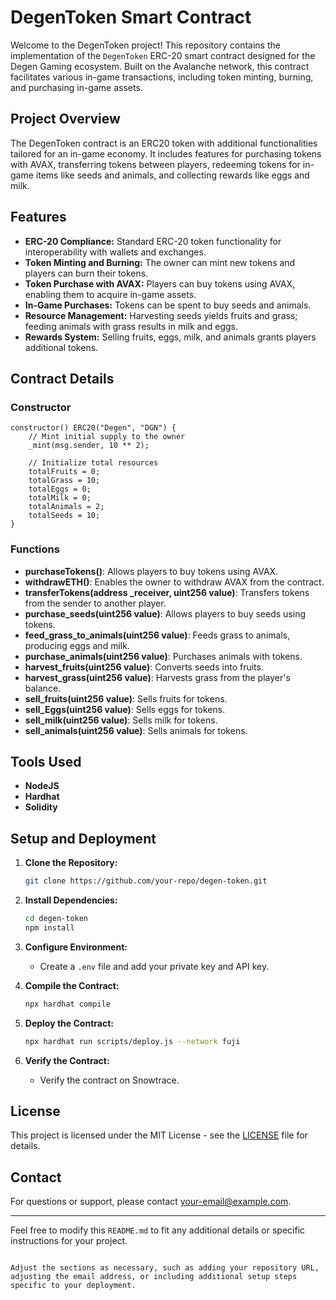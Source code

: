 # DegenToken Smart Contract

Welcome to the DegenToken project! This repository contains the implementation of the `DegenToken` ERC-20 smart contract designed for the Degen Gaming ecosystem. Built on the Avalanche network, this contract facilitates various in-game transactions, including token minting, burning, and purchasing in-game assets.

## Project Overview

The DegenToken contract is an ERC20 token with additional functionalities tailored for an in-game economy. It includes features for purchasing tokens with AVAX, transferring tokens between players, redeeming tokens for in-game items like seeds and animals, and collecting rewards like eggs and milk.

## Features

- **ERC-20 Compliance:** Standard ERC-20 token functionality for interoperability with wallets and exchanges.
- **Token Minting and Burning:** The owner can mint new tokens and players can burn their tokens.
- **Token Purchase with AVAX:** Players can buy tokens using AVAX, enabling them to acquire in-game assets.
- **In-Game Purchases:** Tokens can be spent to buy seeds and animals.
- **Resource Management:** Harvesting seeds yields fruits and grass; feeding animals with grass results in milk and eggs.
- **Rewards System:** Selling fruits, eggs, milk, and animals grants players additional tokens.

## Contract Details

### Constructor

```solidity
constructor() ERC20("Degen", "DGN") {
    // Mint initial supply to the owner
    _mint(msg.sender, 10 ** 2);

    // Initialize total resources
    totalFruits = 0;
    totalGrass = 10;
    totalEggs = 0;
    totalMilk = 0;
    totalAnimals = 2;
    totalSeeds = 10;
}
```

### Functions

- **purchaseTokens()**: Allows players to buy tokens using AVAX.
- **withdrawETH()**: Enables the owner to withdraw AVAX from the contract.
- **transferTokens(address _receiver, uint256 value)**: Transfers tokens from the sender to another player.
- **purchase_seeds(uint256 value)**: Allows players to buy seeds using tokens.
- **feed_grass_to_animals(uint256 value)**: Feeds grass to animals, producing eggs and milk.
- **purchase_animals(uint256 value)**: Purchases animals with tokens.
- **harvest_fruits(uint256 value)**: Converts seeds into fruits.
- **harvest_grass(uint256 value)**: Harvests grass from the player's balance.
- **sell_fruits(uint256 value)**: Sells fruits for tokens.
- **sell_Eggs(uint256 value)**: Sells eggs for tokens.
- **sell_milk(uint256 value)**: Sells milk for tokens.
- **sell_animals(uint256 value)**: Sells animals for tokens.

## Tools Used

- **NodeJS**
- **Hardhat**
- **Solidity**

## Setup and Deployment

1. **Clone the Repository:**
    ```bash
    git clone https://github.com/your-repo/degen-token.git
    ```

2. **Install Dependencies:**
    ```bash
    cd degen-token
    npm install
    ```

3. **Configure Environment:**
   - Create a `.env` file and add your private key and API key.

4. **Compile the Contract:**
    ```bash
    npx hardhat compile
    ```

5. **Deploy the Contract:**
    ```bash
    npx hardhat run scripts/deploy.js --network fuji
    ```

6. **Verify the Contract:**
   - Verify the contract on Snowtrace.

## License

This project is licensed under the MIT License - see the [LICENSE](LICENSE) file for details.

## Contact

For questions or support, please contact [your-email@example.com](mailto:your-email@example.com).

---

Feel free to modify this `README.md` to fit any additional details or specific instructions for your project.
```

Adjust the sections as necessary, such as adding your repository URL, adjusting the email address, or including additional setup steps specific to your deployment.
